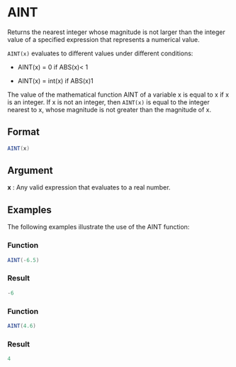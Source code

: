# AINT

Returns the nearest integer whose magnitude is not larger than the integer value of a specified expression that represents a numerical value. 

`AINT(x)` evaluates to different values under different conditions: 

* AINT(x) = 0 if ABS(x)< 1

* AINT(x) = int(x) if ABS(x)1

The value of the mathematical function AINT of a variable x is equal to x if x is an integer. If x is not an integer, then `AINT(x)` is equal to the integer nearest to x, whose magnitude is not greater than the magnitude of x. 

## Format 
```java
AINT(x) 
```
## Argument 

 



**x**
: Any valid expression that evaluates to a real number.  


## Examples 

The following examples illustrate the use of the AINT function:

 



### Function  
```java
AINT(-6.5)  
```

### Result  
```java
-6  
```

 



### Function  
```java
AINT(4.6)  
```

### Result  
```java
4  
```